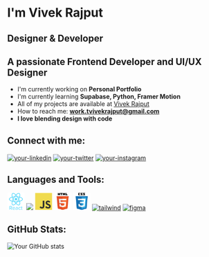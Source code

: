 # I'm Vivek Rajput
## Designer & Developer

## A passionate Frontend Developer and UI/UX Designer

- I'm currently working on **Personal Portfolio**
- I'm currently learning **Supabase, Python, Framer Motion**
- All of my projects are available at [Vivek Rajput](https://thevivekrajput-techportfolio.vercel.app/)
- How to reach me: **work.tvivekrajput@gmail.com**
- **I love blending design with code**

## Connect with me:
<p align="left">
<a href="https://www.linkedin.com/in/vivek-rajput-tvr002/" target="blank"><img align="center" src="https://raw.githubusercontent.com/rahuldkjain/github-profile-readme-generator/master/src/images/icons/Social/linked-in-alt.svg" alt="your-linkedin" height="25" width="25" /></a>
<a href="https://x.com/tvr002" target="blank"><img align="center" src="https://raw.githubusercontent.com/rahuldkjain/github-profile-readme-generator/master/src/images/icons/Social/twitter.svg" alt="your-twitter" height="25" width="35" /></a>
<a href="https://www.instagram.com/tvr002/" target="blank"><img align="center" src="https://raw.githubusercontent.com/rahuldkjain/github-profile-readme-generator/master/src/images/icons/Social/instagram.svg" alt="your-instagram" height="25" width="35" /></a>
</p>

## Languages and Tools:
<p align="left">
<a href="https://reactjs.org/" target="_blank"><img src="https://raw.githubusercontent.com/devicons/devicon/master/icons/react/react-original-wordmark.svg" alt="react" width="40" height="40"/></a>
<a href="https://reactjs.org/" target="_blank">
<img src="https://cdn.jsdelivr.net/gh/devicons/devicon@latest/icons/aarch64/aarch64-original.svg" /></a>
<a href="https://developer.mozilla.org/en-US/docs/Web/JavaScript" target="_blank"><img src="https://raw.githubusercontent.com/devicons/devicon/master/icons/javascript/javascript-original.svg" alt="javascript" width="40" height="40"/></a>
<a href="https://www.w3.org/html/" target="_blank"><img src="https://raw.githubusercontent.com/devicons/devicon/master/icons/html5/html5-original-wordmark.svg" alt="html5" width="40" height="40"/></a>
<a href="https://www.w3schools.com/css/" target="_blank"><img src="https://raw.githubusercontent.com/devicons/devicon/master/icons/css3/css3-original-wordmark.svg" alt="css3" width="40" height="40"/></a>
<a href="https://tailwindcss.com/" target="_blank"><img src="https://www.vectorlogo.zone/logos/tailwindcss/tailwindcss-icon.svg" alt="tailwind" width="40" height="40"/></a>
<a href="https://www.figma.com/" target="_blank"><img src="https://www.vectorlogo.zone/logos/figma/figma-icon.svg" alt="figma" width="40" height="40"/></a>
</p>

## GitHub Stats:
![Your GitHub stats](https://github-readme-stats.vercel.app/api?username=TheVivekRajput002&show_icons=true&theme=radical)

